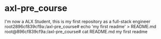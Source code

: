 # axl-pre_course
I'm now a ALX Student, this is my first repository as a full-stack engineer
root2896cf839cf9a:/axl-pre_course# echo 'my first readme' > README.md
root@896cf839cf9a:/axl-pre_course# cat README.md
my first readme
